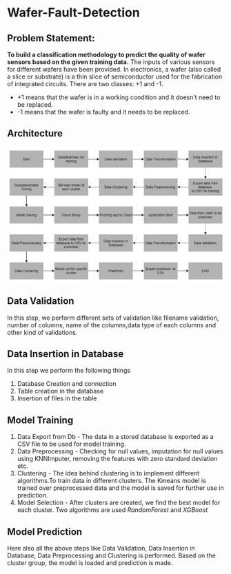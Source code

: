 # Wafer-Fault-Detection

## Problem Statement:
**To build a classification methodology to predict the quality of wafer sensors based on the given training data.**
The inputs of various sensors for different wafers have been provided. In electronics, a wafer (also called a slice or substrate) is a thin slice of semiconductor used for the fabrication of integrated circuits. 
There are two classes: +1 and -1. 
*	+1 means that the wafer is in a working condition and it doesn’t need to be replaced.
*	-1 means that the wafer is faulty and it needs to be replaced. 

## Architecture
<img src = "architecture.png" width = 600>

## Data Validation
In this step, we perform different sets of validation like filename validation, number of columns, name of the columns,data type of each columns and other kind of validations.

## Data Insertion in Database
In this step we perform the following things
1. Database Creation and connection
2. Table creation in the database
3. Insertion of files in the table

## Model Training
1. Data Export from Db - The data in a stored database is exported as a CSV file to be used for model training.
2. Data Preprocessing - Checking for null values, imputation for null values using KNNImputer, removing the features with zero standard deviation etc.
3. Clustering - The idea behind clustering is to implement different algorithms.To train data in different clusters. The Kmeans model is trained over preprocessed data and the model is saved for further use in prediction.
4. Model Selection - After clusters are created, we find the best model for each cluster. Two algorithms are used *RandomForest* and *XGBoost*

## Model Prediction
Here also all the above steps like Data Validation, Data Insertion in Database, Data Preprocessing and Clustering is performed.
Based on the cluster group, the model is loaded and prediction is made.
